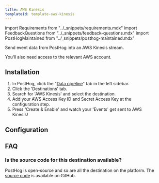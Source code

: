 ```yaml
---
title: AWS Kinesis
templateId: template-aws-kinesis
---
```


import Requirements from "../_snippets/requirements.mdx"
import FeedbackQuestions from "../_snippets/feedback-questions.mdx"
import PostHogMaintained from "../_snippets/posthog-maintained.mdx"

Send event data from PostHog into an AWS Kinesis stream.

<Requirements />

You'll also need access to the relevant AWS account.

## Installation

1. In PostHog, click the "[Data pipeline](https://us.posthog.com/pipeline/overview)" tab in the left sidebar.
2. Click the 'Destinations' tab.
3. Search for 'AWS Kinesis' and select the destination.
4. Add your AWS Access Key ID and Secret Access Key at the configuration step.
5. Press 'Create & Enable' and watch your 'Events' get sent to AWS Kinesis!

<HideOnCDPIndex>

## Configuration

<TemplateParameters />

## FAQ

### Is the source code for this destination available?

PostHog is open-source and so are all the destination on the platform. The [source code](https://github.com/PostHog/posthog/blob/master/posthog/cdp/templates/aws_kinesis/template_aws_kinesis.py) is available on GitHub.

<PostHogMaintained />

<FeedbackQuestions />

</HideOnCDPIndex>